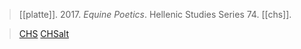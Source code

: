 > [[platte]]. 2017. _Equine Poetics_. Hellenic Studies Series 74. [[chs]].

> [CHS](http://nrs.harvard.edu/urn-3:hul.ebook:CHS_PlatteR.Equine_Poetics.2017)
> [CHSalt](https://chs.harvard.edu/book/ryan-platte-equine-poetics/)